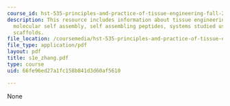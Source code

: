 ```yaml
---
course_id: hst-535-principles-and-practice-of-tissue-engineering-fall-2004
description: This resource includes information about tissue engineering key ingredients,
  molecular self assembly, self assembling peptides, systems studied using peptide
  scaffolds.
file_location: /coursemedia/hst-535-principles-and-practice-of-tissue-engineering-fall-2004/66fe96ed27a1fc158b841d3d60af5610_s1e_zhang.pdf
file_type: application/pdf
layout: pdf
title: s1e_zhang.pdf
type: course
uid: 66fe96ed27a1fc158b841d3d60af5610

---
```

None